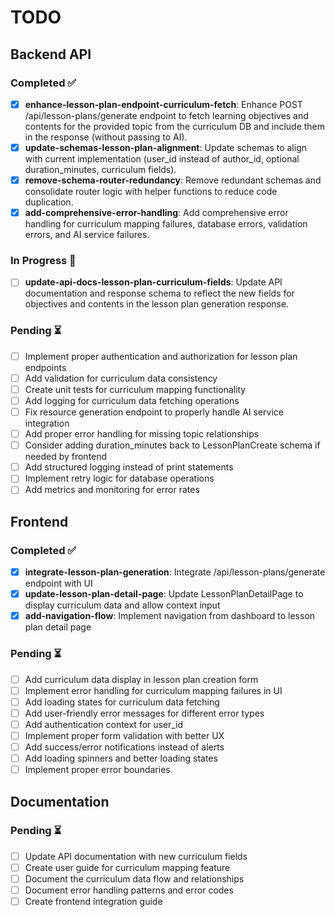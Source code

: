 # TODO

## Backend API

### Completed ✅
- [x] **enhance-lesson-plan-endpoint-curriculum-fetch**: Enhance POST /api/lesson-plans/generate endpoint to fetch learning objectives and contents for the provided topic from the curriculum DB and include them in the response (without passing to AI).
- [x] **update-schemas-lesson-plan-alignment**: Update schemas to align with current implementation (user_id instead of author_id, optional duration_minutes, curriculum fields).
- [x] **remove-schema-router-redundancy**: Remove redundant schemas and consolidate router logic with helper functions to reduce code duplication.
- [x] **add-comprehensive-error-handling**: Add comprehensive error handling for curriculum mapping failures, database errors, validation errors, and AI service failures.

### In Progress 🔄
- [ ] **update-api-docs-lesson-plan-curriculum-fields**: Update API documentation and response schema to reflect the new fields for objectives and contents in the lesson plan generation response.

### Pending ⏳
- [ ] Implement proper authentication and authorization for lesson plan endpoints
- [ ] Add validation for curriculum data consistency
- [ ] Create unit tests for curriculum mapping functionality
- [ ] Add logging for curriculum data fetching operations
- [ ] Fix resource generation endpoint to properly handle AI service integration
- [ ] Add proper error handling for missing topic relationships
- [ ] Consider adding duration_minutes back to LessonPlanCreate schema if needed by frontend
- [ ] Add structured logging instead of print statements
- [ ] Implement retry logic for database operations
- [ ] Add metrics and monitoring for error rates

## Frontend

### Completed ✅
- [x] **integrate-lesson-plan-generation**: Integrate /api/lesson-plans/generate endpoint with UI
- [x] **update-lesson-plan-detail-page**: Update LessonPlanDetailPage to display curriculum data and allow context input
- [x] **add-navigation-flow**: Implement navigation from dashboard to lesson plan detail page

### Pending ⏳
- [ ] Add curriculum data display in lesson plan creation form
- [ ] Implement error handling for curriculum mapping failures in UI
- [ ] Add loading states for curriculum data fetching
- [ ] Add user-friendly error messages for different error types
- [ ] Add authentication context for user_id
- [ ] Implement proper form validation with better UX
- [ ] Add success/error notifications instead of alerts
- [ ] Add loading spinners and better loading states
- [ ] Implement proper error boundaries

## Documentation

### Pending ⏳
- [ ] Update API documentation with new curriculum fields
- [ ] Create user guide for curriculum mapping feature
- [ ] Document the curriculum data flow and relationships
- [ ] Document error handling patterns and error codes
- [ ] Create frontend integration guide 